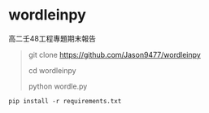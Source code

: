 # wordleinpy
高二壬48工程專題期末報告

>git clone https://github.com/Jason9477/wordleinpy
>
>cd wordleinpy
> 
>python wordle.py
```console
pip install -r requirements.txt
```
